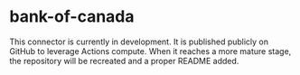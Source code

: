 # bank-of-canada

This connector is currently in development. It is published publicly on GitHub to leverage Actions compute. When it reaches a more mature stage, the repository will be recreated and a proper README added.